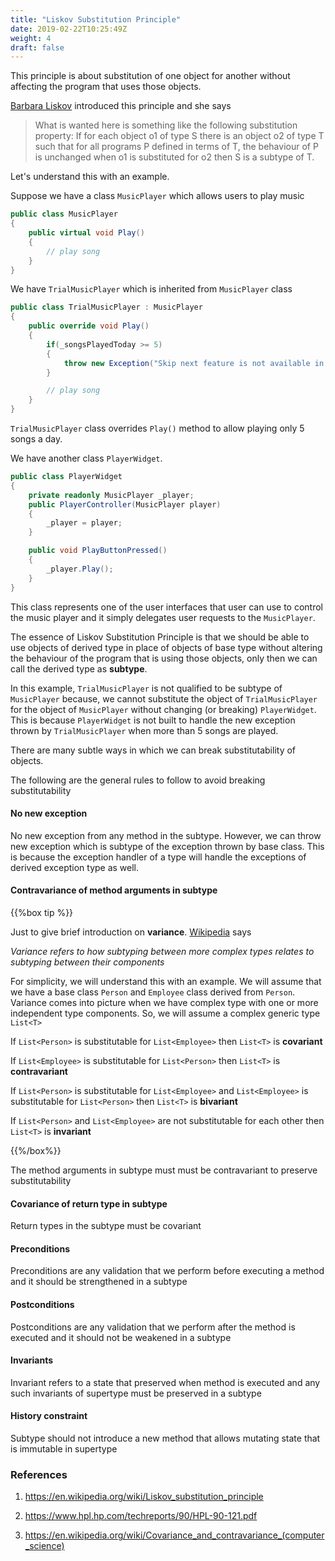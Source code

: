 ```yaml
---
title: "Liskov Substitution Principle"
date: 2019-02-22T10:25:49Z
weight: 4
draft: false
---
```


This principle is about substitution of one object for another without affecting the program that uses those objects.

[Barbara Liskov](https://en.wikipedia.org/wiki/Barbara_Liskov) introduced this principle and she says

> What is wanted here is something like the following substitution property: If for each object o1 of type S there is an object o2 of type T such that for all programs P defined in terms of T, the behaviour of P is unchanged when o1 is substituted for o2 then S is a subtype of T.

Let's understand this with an example. 

Suppose we have a class `MusicPlayer` which allows users to play music

``` csharp
public class MusicPlayer
{
    public virtual void Play()
    {
        // play song
    }
}
```

We have `TrialMusicPlayer` which is inherited from `MusicPlayer` class

``` csharp
public class TrialMusicPlayer : MusicPlayer
{
    public override void Play()
    {
        if(_songsPlayedToday >= 5)
        {
            throw new Exception("Skip next feature is not available in Trial player");
        }

        // play song
    }
}
```

`TrialMusicPlayer` class overrides `Play()` method to allow playing only 5 songs a day.

We have another class `PlayerWidget`.

``` csharp
public class PlayerWidget
{
    private readonly MusicPlayer _player;
    public PlayerController(MusicPlayer player)
    {
        _player = player;
    }

    public void PlayButtonPressed()
    {
        _player.Play();
    }
}
```
 This class represents one of the user interfaces that user can use to control the music player and it simply delegates user requests to the `MusicPlayer`.

The essence of Liskov Substitution Principle is that we should be able to use objects of derived type in place of objects of base type without altering the behaviour of the program that is using those objects, only then we can call the derived type as **subtype**.

In this example, `TrialMusicPlayer` is not qualified to be subtype of `MusicPlayer` because, we cannot substitute the object of `TrialMusicPlayer` for the object of `MusicPlayer` without changing (or breaking) `PlayerWidget`. This is because `PlayerWidget` is not built to handle the new exception thrown by `TrialMusicPlayer` when more than 5 songs are played.

There are many subtle ways in which we can break substitutability of objects. 

The following are the general rules to follow to avoid breaking substitutability

#### No new exception
No new exception from any method in the subtype. However, we can throw new exception which is subtype of the exception thrown by base class. This is because the exception handler of a type will handle the exceptions of derived exception type as well.

#### Contravariance of method arguments in subtype
{{%box tip %}}

Just to give brief introduction on **variance**. [Wikipedia](https://en.wikipedia.org/wiki/Covariance_and_contravariance_(computer_science)) says

<cite>Variance refers to how subtyping between more complex types relates to subtyping between their components</cite>

For simplicity, we will understand this with an example. We will assume that we have a base class `Person` and `Employee` class derived from `Person`. Variance comes into picture when we have complex type with one or more independent type components. So, we will assume a complex generic type `List<T>`


If `List<Person>` is substitutable for `List<Employee>` then `List<T>` is **covariant**

If `List<Employee>` is substitutable for `List<Person>` then `List<T>` is **contravariant**

If `List<Person>` is substitutable for `List<Employee>` and `List<Employee>` is substitutable for `List<Person>` then `List<T>` is **bivariant**

If `List<Person>` and `List<Employee>` are not substitutable for each other then `List<T>` is **invariant**

{{%/box%}}

The method arguments in subtype must must be contravariant to preserve substitutability

#### Covariance of return type in subtype
Return types in the subtype must be covariant

#### Preconditions
Preconditions are any validation that we perform before executing a method and it should be strengthened in a subtype

#### Postconditions
Postconditions are any validation that we perform after the method is executed and it should not be weakened in a subtype

#### Invariants
Invariant refers to a state that preserved when method is executed and any such invariants of supertype must be preserved in a subtype

#### History constraint
Subtype should not introduce a new method that allows mutating state that is immutable in supertype

### References

1. https://en.wikipedia.org/wiki/Liskov_substitution_principle

2. https://www.hpl.hp.com/techreports/90/HPL-90-121.pdf

3. https://en.wikipedia.org/wiki/Covariance_and_contravariance_(computer_science)
